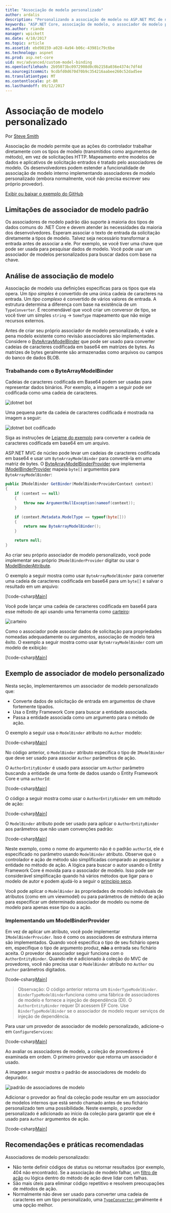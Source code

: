```yaml
---
title: "Associação de modelo personalizado"
author: ardalis
description: "Personalizando a associação de modelo no ASP.NET MVC de núcleo."
keywords: "ASP.NET Core, associação de modelo, o associador de modelo personalizado"
ms.author: riande
manager: wpickett
ms.date: 4/10/2017
ms.topic: article
ms.assetid: ebd98159-a028-4a94-b06c-43981c79c6be
ms.technology: aspnet
ms.prod: asp.net-core
uid: mvc/advanced/custom-model-binding
ms.openlocfilehash: 2b95073bc0972908d0c0b2158a036e4374c7df4d
ms.sourcegitcommit: 9cdbfd0d670d70b9c354216aabee260c52dad5ee
ms.translationtype: MT
ms.contentlocale: pt-BR
ms.lasthandoff: 09/12/2017
---
```

# <a name="custom-model-binding"></a>Associação de modelo personalizado

Por [Steve Smith](https://ardalis.com/)

Associação de modelo permite que as ações do controlador trabalhar diretamente com os tipos de modelo (transmitidos como argumentos de método), em vez de solicitações HTTP. Mapeamento entre modelos de dados e aplicativos de solicitação entrados é tratado pelo associadores de modelo. Os desenvolvedores podem estender a funcionalidade de associação de modelo interno implementando associadores de modelo personalizado (embora normalmente, você não precisa escrever seu próprio provedor).

[Exibir ou baixar o exemplo do GitHub](https://github.com/aspnet/Docs/tree/master/aspnetcore/mvc/advanced/custom-model-binding/)

## <a name="default-model-binder-limitations"></a>Limitações de associador de modelo padrão

Os associadores de modelo padrão dão suporte à maioria dos tipos de dados comuns do .NET Core e devem atender às necessidades da maioria dos desenvolvedores. Esperam associar o texto de entrada da solicitação diretamente a tipos de modelo. Talvez seja necessário transformar a entrada antes de associar a ele. Por exemplo, se você tiver uma chave que pode ser usada para pesquisar dados de modelo. Você pode usar um associador de modelos personalizados para buscar dados com base na chave.

## <a name="model-binding-review"></a>Análise de associação de modelo

Associação de modelo usa definições específicas para os tipos que ela opera. Um *tipo simples* é convertido de uma única cadeia de caracteres na entrada. Um *tipo complexo* é convertido de vários valores de entrada. A estrutura determina a diferença com base na existência de um `TypeConverter`. É recomendável que você criar um conversor de tipo, se você tiver um simples `string`  ->  `SomeType` mapeamento que não exige recursos externos.

Antes de criar seu próprio associador de modelo personalizado, é vale a pena modelo existente como revisão associadores são implementadas. Considere o [ByteArrayModelBinder](https://docs.microsoft.com/aspnet/core/api/microsoft.aspnetcore.mvc.modelbinding.binders.bytearraymodelbinder) que pode ser usado para converter cadeias de caracteres codificada em base64 em matrizes de bytes. As matrizes de bytes geralmente são armazenadas como arquivos ou campos do banco de dados BLOB.

### <a name="working-with-the-bytearraymodelbinder"></a>Trabalhando com o ByteArrayModelBinder

Cadeias de caracteres codificada em Base64 podem ser usadas para representar dados binários. Por exemplo, a imagem a seguir pode ser codificada como uma cadeia de caracteres.

![dotnet bot](custom-model-binding/images/bot.png "bot dotnet")

Uma pequena parte da cadeia de caracteres codificada é mostrada na imagem a seguir:

![dotnet bot codificado](custom-model-binding/images/encoded-bot.png "bot dotnet codificado")

Siga as instruções de [Leiame do exemplo](https://github.com/aspnet/Docs/blob/master/aspnetcore/mvc/advanced/custom-model-binding/sample/CustomModelBindingSample/README.md) para converter a cadeia de caracteres codificada em base64 em um arquivo.

ASP.NET MVC de núcleo pode levar um cadeias de caracteres codificada em base64 e usar um `ByteArrayModelBinder` para convertê-la em uma matriz de bytes. O [ByteArrayModelBinderProvider](https://docs.microsoft.com/aspnet/core/api/microsoft.aspnetcore.mvc.modelbinding.binders.bytearraymodelbinderprovider) que implementa [IModelBinderProvider](https://docs.microsoft.com/aspnet/core/api/microsoft.aspnetcore.mvc.modelbinding.imodelbinderprovider) mapeia `byte[]` argumentos para `ByteArrayModelBinder`:

```csharp
public IModelBinder GetBinder(ModelBinderProviderContext context)
{
    if (context == null)
    {
        throw new ArgumentNullException(nameof(context));
    }

    if (context.Metadata.ModelType == typeof(byte[]))
    {
        return new ByteArrayModelBinder();
    }

    return null;
}
```

Ao criar seu próprio associador de modelo personalizado, você pode implementar seu próprio `IModelBinderProvider` digitar ou usar o [ModelBinderAttribute](https://docs.microsoft.com/aspnet/core/api/microsoft.aspnetcore.mvc.modelbinderattribute).

O exemplo a seguir mostra como usar `ByteArrayModelBinder` para converter uma cadeia de caracteres codificada em base64 para um `byte[]` e salvar o resultado em um arquivo:

[!code-csharp[Main](custom-model-binding/sample/CustomModelBindingSample/Controllers/ImageController.cs?name=post1&highlight=3)]

Você pode lançar uma cadeia de caracteres codificada em base64 para esse método de api usando uma ferramenta como [carteiro](https://www.getpostman.com/):

![carteiro](custom-model-binding/images/postman.png "carteiro")

Como o associador pode associar dados de solicitação para propriedades nomeadas adequadamente ou argumentos, associação de modelo terá êxito. O exemplo a seguir mostra como usar `ByteArrayModelBinder` com um modelo de exibição:

[!code-csharp[Main](custom-model-binding/sample/CustomModelBindingSample/Controllers/ImageController.cs?name=post2&highlight=2)]

## <a name="custom-model-binder-sample"></a>Exemplo de associador de modelo personalizado

Nesta seção, implementaremos um associador de modelo personalizado que:

- Converte dados de solicitação de entrada em argumentos de chave fortemente tipados.
- Usa o Entity Framework Core para buscar a entidade associada.
- Passa a entidade associada como um argumento para o método de ação.

O exemplo a seguir usa o `ModelBinder` atributo no `Author` modelo:

[!code-csharp[Main](custom-model-binding/sample/CustomModelBindingSample/Data/Author.cs?highlight=10)]

No código anterior, o `ModelBinder` atributo especifica o tipo de `IModelBinder` que deve ser usado para associar `Author` parâmetros de ação. 

O `AuthorEntityBinder` é usado para associar um `Author` parâmetro buscando a entidade de uma fonte de dados usando o Entity Framework Core e uma `authorId`:

[!code-csharp[Main](custom-model-binding/sample/CustomModelBindingSample/Binders/AuthorEntityBinder.cs?name=demo)]

O código a seguir mostra como usar o `AuthorEntityBinder` em um método de ação:

[!code-csharp[Main](custom-model-binding/sample/CustomModelBindingSample/Controllers/BoundAuthorsController.cs?name=demo2&highlight=2)]

O `ModelBinder` atributo pode ser usado para aplicar o `AuthorEntityBinder` aos parâmetros que não usam convenções padrão:

[!code-csharp[Main](custom-model-binding/sample/CustomModelBindingSample/Controllers/BoundAuthorsController.cs?name=demo1&highlight=2)]

Neste exemplo, como o nome do argumento não é o padrão `authorId`, ele é especificado no parâmetro usando `ModelBinder` atributo. Observe que o controlador e ação de método são simplificadas comparado ao pesquisar a entidade no método de ação. A lógica para buscar o autor usando o Entity Framework Core é movida para o associador de modelo. Isso pode ser considerável simplificação quando há vários métodos que ligar para o modelo de autor e podem ajudá-lo a seguir o [princípio seco](http://deviq.com/don-t-repeat-yourself/).

Você pode aplicar o `ModelBinder` às propriedades de modelo individuais de atributos (como em um viewmodel) ou para parâmetros de método de ação para especificar um determinado associador de modelo ou nome de modelo para apenas esse tipo ou a ação.

### <a name="implementing-a-modelbinderprovider"></a>Implementando um ModelBinderProvider

Em vez de aplicar um atributo, você pode implementar `IModelBinderProvider`. Isso é como os associadores de estrutura interna são implementados. Quando você especifica o tipo de seu fichário opera em, especifique o tipo de argumento produz, **não** a entrada seu fichário aceita. O provedor de associador seguir funciona com o `AuthorEntityBinder`. Quando ele é adicionado à coleção do MVC de provedores, você não precisa usar o `ModelBinder` atributo no `Author` ou `Author` parâmetros digitados.

[!code-csharp[Main](custom-model-binding/sample/CustomModelBindingSample/Binders/AuthorEntityBinderProvider.cs?highlight=17-20)]

> Observação: O código anterior retorna um `BinderTypeModelBinder`. `BinderTypeModelBinder`funciona como uma fábrica de associadores de modelo e fornece a injeção de dependência (DI). O `AuthorEntityBinder` requer DI acessem EF Core. Use `BinderTypeModelBinder` se o associador de modelo requer serviços de injeção de dependência.

Para usar um provedor de associador de modelo personalizado, adicione-o em `ConfigureServices`:

[!code-csharp[Main](custom-model-binding/sample/CustomModelBindingSample/Startup.cs?name=callout&highlight=5-9)]

Ao avaliar os associadores de modelo, a coleção de provedores é examinada em ordem. O primeiro provedor que retorna um associador é usado.

A imagem a seguir mostra o padrão de associadores de modelo do depurador.

![padrão de associadores de modelo](custom-model-binding/images/default-model-binders.png "padrão associadores de modelo")

Adicionar o provedor ao final da coleção pode resultar em um associador de modelos internos que está sendo chamado antes de seu fichário personalizado tem uma possibilidade. Neste exemplo, o provedor personalizado é adicionado ao início da coleção para garantir que ele é usado para `Author` argumentos de ação.

[!code-csharp[Main](custom-model-binding/sample/CustomModelBindingSample/Startup.cs?name=callout&highlight=5-9)]

## <a name="recommendations-and-best-practices"></a>Recomendações e práticas recomendadas

Associadores de modelo personalizado:
- Não tente definir códigos de status ou retornar resultados (por exemplo, 404 não encontrado). Se a associação de modelo falhar, um [filtro de ação](xref:mvc/controllers/filters) ou lógica dentro do método de ação deve lidar com falhas.
- São mais úteis para eliminar código repetitivo e resolvem preocupações de métodos de ação.
- Normalmente não deve ser usado para converter uma cadeia de caracteres em um tipo personalizado, uma [ `TypeConverter` ](https://docs.microsoft.com//dotnet/api/system.componentmodel.typeconverter) geralmente é uma opção melhor.
